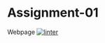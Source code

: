 # Assignment-01
Webpage
 [![linter](https://github.com/Aliza-Shaikh/Assignment-01/workflows/linter/badge.svg)](https://github.com/marketplace/actions/super-linter) 
